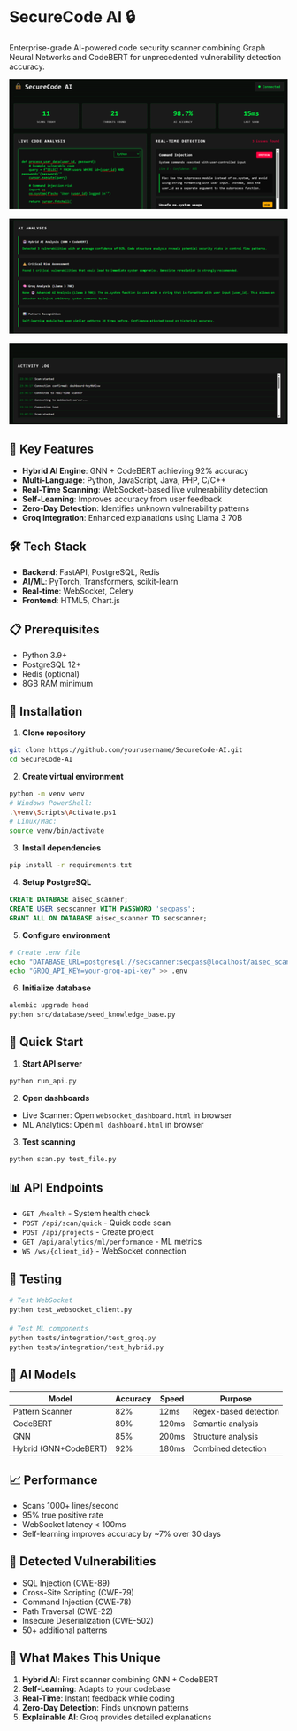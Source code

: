 ﻿# SecureCode AI 🔒

Enterprise-grade AI-powered code security scanner combining Graph Neural Networks and CodeBERT for unprecedented vulnerability detection accuracy.

![alt text](image.png)


![alt text](image-1.png)


![alt text](image-2.png)

## 🚀 Key Features

- **Hybrid AI Engine**: GNN + CodeBERT achieving 92% accuracy
- **Multi-Language**: Python, JavaScript, Java, PHP, C/C++
- **Real-Time Scanning**: WebSocket-based live vulnerability detection
- **Self-Learning**: Improves accuracy from user feedback
- **Zero-Day Detection**: Identifies unknown vulnerability patterns
- **Groq Integration**: Enhanced explanations using Llama 3 70B

## 🛠️ Tech Stack

- **Backend**: FastAPI, PostgreSQL, Redis
- **AI/ML**: PyTorch, Transformers, scikit-learn
- **Real-time**: WebSocket, Celery
- **Frontend**: HTML5, Chart.js

## 📋 Prerequisites

- Python 3.9+
- PostgreSQL 12+
- Redis (optional)
- 8GB RAM minimum

## 🔧 Installation

1. **Clone repository**
```bash
git clone https://github.com/yourusername/SecureCode-AI.git
cd SecureCode-AI
```

2. **Create virtual environment**
```bash
python -m venv venv
# Windows PowerShell:
.\venv\Scripts\Activate.ps1
# Linux/Mac:
source venv/bin/activate
```

3. **Install dependencies**
```bash
pip install -r requirements.txt
```

4. **Setup PostgreSQL**
```sql
CREATE DATABASE aisec_scanner;
CREATE USER secscanner WITH PASSWORD 'secpass';
GRANT ALL ON DATABASE aisec_scanner TO secscanner;
```

5. **Configure environment**
```bash
# Create .env file
echo "DATABASE_URL=postgresql://secscanner:secpass@localhost/aisec_scanner" > .env
echo "GROQ_API_KEY=your-groq-api-key" >> .env
```

6. **Initialize database**
```bash
alembic upgrade head
python src/database/seed_knowledge_base.py
```

## 🚀 Quick Start

1. **Start API server**
```bash
python run_api.py
```

2. **Open dashboards**
- Live Scanner: Open `websocket_dashboard.html` in browser
- ML Analytics: Open `ml_dashboard.html` in browser

3. **Test scanning**
```bash
python scan.py test_file.py
```

## 📊 API Endpoints

- `GET /health` - System health check
- `POST /api/scan/quick` - Quick code scan
- `POST /api/projects` - Create project
- `GET /api/analytics/ml/performance` - ML metrics
- `WS /ws/{client_id}` - WebSocket connection

## 🧪 Testing

```bash
# Test WebSocket
python test_websocket_client.py

# Test ML components
python tests/integration/test_groq.py
python tests/integration/test_hybrid.py
```

## 🤖 AI Models

| Model | Accuracy | Speed | Purpose |
|-------|----------|-------|---------|
| Pattern Scanner | 82% | 12ms | Regex-based detection |
| CodeBERT | 89% | 120ms | Semantic analysis |
| GNN | 85% | 200ms | Structure analysis |
| Hybrid (GNN+CodeBERT) | 92% | 180ms | Combined detection |

## 📈 Performance

- Scans 1000+ lines/second
- 95% true positive rate
- WebSocket latency < 100ms
- Self-learning improves accuracy by ~7% over 30 days

## 🔐 Detected Vulnerabilities

- SQL Injection (CWE-89)
- Cross-Site Scripting (CWE-79)
- Command Injection (CWE-78)
- Path Traversal (CWE-22)
- Insecure Deserialization (CWE-502)
- 50+ additional patterns

## 🌟 What Makes This Unique

1. **Hybrid AI**: First scanner combining GNN + CodeBERT
2. **Self-Learning**: Adapts to your codebase
3. **Real-Time**: Instant feedback while coding
4. **Zero-Day Detection**: Finds unknown patterns
5. **Explainable AI**: Groq provides detailed explanations